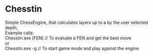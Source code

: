 # Chesstin
Simple ChessEngine, that calculates layers up to a by the user selected depth,
\
Example calls:\
Chesstin.exe [FEN] // To evaluate a FEN and get the best move\
or\
Chesstin.exe -g // To start game mode and play against the engine
